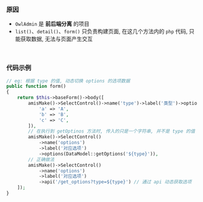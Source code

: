 ### 原因

- `OwlAdmin` 是 __前后端分离__ 的项目  
- `list()`、`detail()`、`form()` 只负责构建页面, 在这几个方法内的 `php` 代码, 只能获取数据, 无法与页面产生交互

<br>

### 代码示例

```php
// eg: 根据 type 的值, 动态切换 options 的选项数据 
public function form()
{
    return $this->baseForm()->body([
        amisMake()->SelectControl()->name('type')->label('类型')->options([
            'a' => 'A',
            'b' => 'B',
            'c' => 'C',
        ]),
        // 在执行到 getOptinos 方法时, 传入的只是一个字符串, 并不是 type 的值
        amisMake()->SelectControl()
            ->name('options')
            ->label('对应选项')
            ->options(DataModel::getOptions('${type}')),
        // 正确做法
        amisMake()->SelectControl()
            ->name('options')
            ->label('对应选项')
            ->api('/get_options?type=${type}') // 通过 api 动态获取选项
    ]);
}
```
